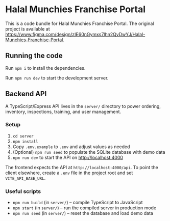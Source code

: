 
  # Halal Munchies Franchise Portal

  This is a code bundle for Halal Munchies Franchise Portal. The original project is available at https://www.figma.com/design/zIE60nGymxs7lhn2QvDwYJ/Halal-Munchies-Franchise-Portal.

## Running the code

Run `npm i` to install the dependencies.

Run `npm run dev` to start the development server.

## Backend API

A TypeScript/Express API lives in the `server/` directory to power ordering, inventory, inspections, training, and user management.

### Setup

1. `cd server`
2. `npm install`
3. Copy `.env.example` to `.env` and adjust values as needed
4. (Optional) `npm run seed` to populate the SQLite database with demo data
5. `npm run dev` to start the API on <http://localhost:4000>

The frontend expects the API at `http://localhost:4000/api`. To point the client elsewhere, create a `.env` file in the project root and set `VITE_API_BASE_URL`.

### Useful scripts

- `npm run build` (in `server/`) – compile TypeScript to JavaScript
- `npm start` (in `server/`) – run the compiled server in production mode
- `npm run seed` (in `server/`) – reset the database and load demo data
  
